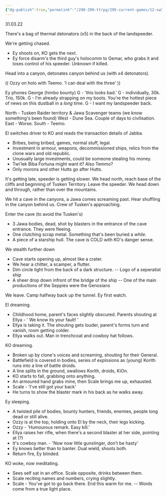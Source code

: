 ```yaml
---
{"dg-publish":true,"permalink":"/290-299-ttrpg/295-current-games/12-sw5e/12-03-game-notes/2-what-the-star-destroyer/","dgHomeLink":true,"dgPassFrontmatter":false,"dgShowBacklinks":true,"dgShowLocalGraph":false,"dgShowInlineTitle":true}
---
```



31.03.22

There's a bag of thermal detonators (x5) in the back of the landspeeder.

We're getting chased.
- Ey shoots on, KO gets the next.
- Ey force disarm's the third guy's holocomm to Gemar, who grabs it and loses control of his speeder. Unknown if killed.

Head into a canyon, detonates canyon behind us (with x4 detonators).

(( Ozzy on holo with Teemo. 'I can deal with the three' ))

Ey phones George (himbo bounty)
G - 'this looks bad.'
G - individually, 30k. Trio, 150k.
G - I'm already strapping on my boots. You're the hottest piece of news on this dustball in a _long_ time.
G - I want my landspeeder back.

North - Tusken Raider territory & Jawa Scavenger teams (we know something's been found)
West - Dune Sea. Couple of days to civilisation.
East - Worse.
South - Teemo.

El switches driver to KO and reads the transaction details of Jabba.
- Bribes, being bribed, games, normal stuff, legal.
- Investment in armour, weapons, decommissioned ships, relics from the clone wars and old republic. 
- Unusually large investments, could be someone stealing his money.
- Twi'lek Biba Fortuna might want it? Also Temmo?
- Only morons and other Hutts go after Hutts. 

It's getting late, speeder is getting slower.
We head north, reach base of the cliffs and beginning of Tusken Territory.
Leave the speeder.
We head down and through, rather than over the mountains.

We hit a cave in the canyons, a Jawa comes screaming past.
Hear shuffling in the canyon behind us. Crew of Tusken's approaching.

Enter the cave (to avoid the Tusken's)
- 3 Jawa bodies, dead, shot by blasters in the entrance of the cave entrance. They were fleeing.
- One clutching scrap metal. Something that's been buried a _while_.
- A piece of a starship hull.
The cave is COLD with KO's danger sense.

We stealth further down
- Cave starts opening up, almost like a crater.
- We hear a chitter, a scamper, a flutter.
- Dim circle light from the back of a dark structure.
-- Logo of a seperatist ship
- A sheer drop down infront of the bridge of the ship
-- One of the main productions of the Seppies were the Genosians

We leave. Camp halfway back up the tunnel.
Ey first watch. 

El dreaming.
- Childhood home, parent's faces slightly obscured. Parents shouting at Ellya - ' We know its your fault! '
- Ellya is taking it. The shouting gets louder, parent's forms turn and vanish, room getting colder.
- Ellya walks out. Man in trenchcoat and cowboy hat follows.

KO dreaming.
- Broken up by clone's voices and screaming, shouting for their General.
- Battlefield is covered in bodies, series of explosions as (young) Korith runs into a line of battle droids.
- A line splits in the ground, swallows Korith, droids, KiOn.
- KO starts to fall, grabbing onto anything.
- An armoured hand grabs mine, then Scale brings me up, exhausted.
- Scale - 'I've still got your back'
- He turns to show the blaster mark in his back as he walks away.

Ey sleeping.
- A twisted pile of bodies, bounty hunters, friends, enemies, people long dead or still alive.
- Ozzy is at the top, holding onto El by the neck, their legs kicking.
- Ozzy - 'Humourous remark. Easy kill.'
- Ellya raises her rifle, when there's a second blaster at her side, pointing at (?)
- It's cowboy man. - 'Now now little gunslinger, don't be hasty'
- Ey knows better than to banter. Dual wield, shoots both.
- Return fire, Ey blinded.

KO woke, now meditating. 
- Sees self sat in an office. Scale opposite, drinks between them.
- Scale reciting names and numbers, crying slightly.
- Scale - You've got to go back there. End this warm for me.
-- Words come from a true light place.